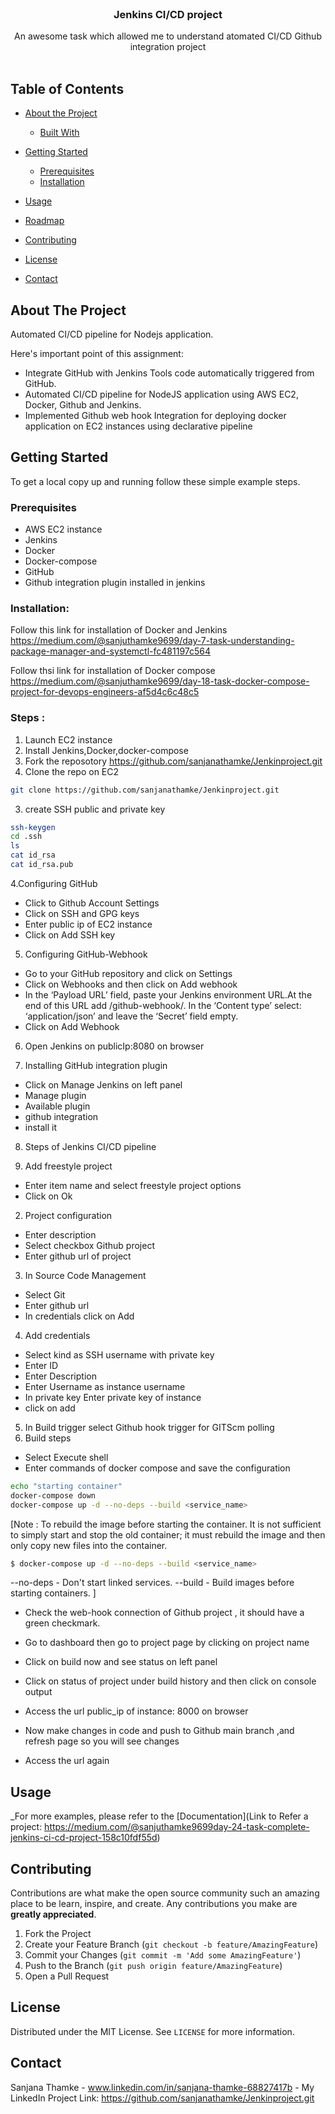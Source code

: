 
<!-- PROJECT LOGO -->
<br />
<p align="center">
 

  <h3 align="center">Jenkins CI/CD project </h3>

  <p align="center">
    An awesome task which allowed me to understand atomated CI/CD Github integration project
    <br />
    <br />

  </p>
</p>



<!-- TABLE OF CONTENTS -->
## Table of Contents

* [About the Project](#about-the-project)
  * [Built With](#built-with)
* [Getting Started](#getting-started)
  * [Prerequisites](#prerequisites)
  * [Installation](#installation)
  
* [Usage](#usage)
* [Roadmap](#roadmap)
* [Contributing](#contributing)
* [License](#license)
* [Contact](#contact)



<!-- ABOUT THE PROJECT -->
## About The Project

Automated CI/CD pipeline for Nodejs application. 

Here's important point of this assignment:

* Integrate GitHub with Jenkins Tools code automatically triggered
from GitHub.
* Automated CI/CD pipeline for NodeJS application using AWS EC2, Docker, Github and Jenkins.
* Implemented Github web hook Integration for deploying docker application on EC2 instances using declarative pipeline


<!-- GETTING STARTED -->
## Getting Started

To get a local copy up and running follow these simple example steps.

### Prerequisites

* AWS EC2 instance
* Jenkins
* Docker
* Docker-compose
* GitHub 
* Github integration plugin installed in jenkins

### Installation:

Follow this link for installation of Docker and Jenkins
https://medium.com/@sanjuthamke9699/day-7-task-understanding-package-manager-and-systemctl-fc481197c564

Follow thsi link for installation of Docker compose 
https://medium.com/@sanjuthamke9699/day-18-task-docker-compose-project-for-devops-engineers-af5d4c6c48c5



### Steps :

1. Launch EC2 instance
2. Install Jenkins,Docker,docker-compose
3. Fork the reposotory https://github.com/sanjanathamke/Jenkinproject.git
4. Clone the repo on EC2 
```sh
git clone https://github.com/sanjanathamke/Jenkinproject.git
```


3. create SSH public and private key
```sh
ssh-keygen
cd .ssh
ls
cat id_rsa
cat id_rsa.pub
```

4.Configuring GitHub

* Click to Github Account Settings 
* Click on SSH and GPG keys
* Enter public ip of EC2 instance
* Click on Add SSH key


5. Configuring GitHub-Webhook

* Go to your GitHub repository and click on Settings
* Click on Webhooks and then click on Add webhook
* In the ‘Payload URL’ field, paste your Jenkins environment URL.At the   end of this URL add /github-webhook/. In the ‘Content type’ select: ‘application/json’ and leave the ‘Secret’ field empty.
* Click on Add Webhook

6. Open Jenkins on publicIp:8080 on browser

7. Installing GitHub integration plugin 
* Click on Manage Jenkins on left panel
* Manage plugin 
* Available plugin
* github integration 
* install it


8. Steps of Jenkins CI/CD pipeline

1. Add freestyle project
* Enter item name and select freestyle project options 
* Click on Ok
2. Project configuration
* Enter description 
* Select checkbox Github project 
* Enter github url of project
3. In Source Code Management 
* Select Git 
* Enter github url 
* In credentials click on Add
4. Add credentials
* Select kind as SSH username with private key 
* Enter ID 
* Enter Description 
*  Enter Username as instance username 
* In private key Enter private key of instance
* click on add
5. In Build trigger select Github hook trigger for GITScm polling 
6. Build steps 
* Select Execute shell 
* Enter commands of docker compose and save the configuration
```sh
echo "starting container"
docker-compose down
docker-compose up -d --no-deps --build <service_name>

```

[Note : To rebuild the image before starting the container. It is not sufficient to simply start and stop the old container; it must rebuild the image and then only copy new files into the container.

```sh
$ docker-compose up -d --no-deps --build <service_name>
```

--no-deps - Don't start linked services.
--build - Build images before starting containers.
]

* Check the web-hook connection of Github project , it should have a green checkmark.

* Go to dashboard then go to project page by clicking on project name
* Click on build now and see status on left panel
* Click on status of project under build history and then click on console output
* Access the url public_ip of instance: 8000 on browser
* Now make changes in code and push to Github main branch ,and refresh page so you will see changes
* Access the url again


<!-- USAGE EXAMPLES -->
## Usage

_For more examples, please refer to the [Documentation](Link to Refer a project: 
https://medium.com/@sanjuthamke9699day-24-task-complete-jenkins-ci-cd-project-158c10fdf55d)


<!-- CONTRIBUTING -->
## Contributing

Contributions are what make the open source community such an amazing place to be learn, inspire, and create. Any contributions you make are **greatly appreciated**.

1. Fork the Project
2. Create your Feature Branch (`git checkout -b feature/AmazingFeature`)
3. Commit your Changes (`git commit -m 'Add some AmazingFeature'`)
4. Push to the Branch (`git push origin feature/AmazingFeature`)
5. Open a Pull Request



<!-- LICENSE -->
## License

Distributed under the MIT License. See `LICENSE` for more information.



<!-- CONTACT -->
## Contact

Sanjana Thamke - www.linkedin.com/in/sanjana-thamke-68827417b - My LinkedIn
Project Link: https://github.com/sanjanathamke/Jenkinproject.git




